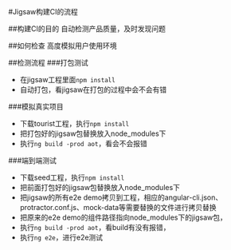 #Jigsaw构建CI的流程

##构建CI的目的
自动检测产品质量，及时发现问题

##如何检查
高度模拟用户使用环境

##检测流程
###打包测试
 - 在jigsaw工程里面`npm install`
 - 自动打包，看jigsaw在打包的过程中会不会有错

###模拟真实项目
 - 下载tourist工程，执行`npm install`
 - 把打包好的jigsaw包替换放入node_modules下
 - 执行`ng build -prod aot`，看会不会报错

###端到端测试
  - 下载seed工程，执行`npm install`
  - 把前面打包好的jigsaw包替换放入node_modules下
  - 把jigsaw的所有e2e demo拷贝到工程，相应的angular-cli.json、protractor.conf.js、mock-data等需要替换的文件进行拷贝替换
  - 把原来的e2e demo的组件路径指向node_modules下的jigsaw包，
  - 执行`ng build -prod aot`，看build有没有报错，
  - 执行`ng e2e`，进行e2e测试